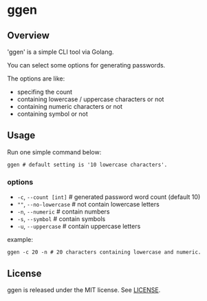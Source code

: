 # ggen

## Overview

'ggen' is a simple CLI tool via Golang.

You can select some options for generating passwords.

The options are like:

- specifing the count
- containing lowercase / uppercase characters or not
- containing numeric characters or not
- containing symbol or not

## Usage

Run one simple command below:

```shell
ggen # default setting is '10 lowercase characters'.
```

### options

- `-c`, `--count [int]`    # generated password word count (default 10)
- `""`, `--no-lowercase`   # not contain lowercase letters
- `-n`, `--numeric`        # contain numbers
- `-s`, `--symbol`         # contain symbols
- `-u`, `--uppercase`      # contain uppercase letters

example:

```shell
ggen -c 20 -n # 20 characters containing lowercase and numeric.
```

## License

ggen is released under the MIT license. See [LICENSE](./LICENSE).
